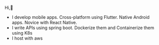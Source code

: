 Hi,👋

 - I develop mobile apps. Cross-platform using Flutter. Native Android apps. Novice with React Native.
 - I write APIs using spring boot. Dockerize them and Containerize them using K8s
 - I host with aws



